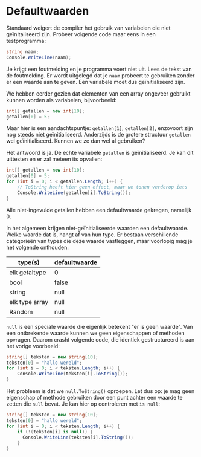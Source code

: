 # Defaultwaarden

Standaard weigert de compiler het gebruik van variabelen die niet geïnitaliseerd zijn. Probeer volgende code maar eens in een testprogramma:

```csharp
string naam;
Console.WriteLine(naam);
```

Je krijgt een foutmelding en je programma voert niet uit. Lees de tekst van de foutmelding. Er wordt uitgelegd dat je `naam` probeert te gebruiken zonder er een waarde aan te geven. Een variabele moet dus geïnitialiseerd zijn.

We hebben eerder gezien dat elementen van een array ongeveer gebruikt kunnen worden als variabelen, bijvoorbeeld:

```csharp
int[] getallen = new int[10];
getallen[0] = 5;
```

Maar hier is een aandachtspuntje: `getallen[1]`, `getallen[2]`, enzovoort zijn nog steeds niet geïnitialiseerd. Anderzijds is de grotere structuur `getallen` wel geïnitialiseerd. Kunnen we ze dan wel al gebruiken?

Het antwoord is ja. De echte variabele `getallen` is geïnitialiseerd. Je kan dit uittesten en er zal meteen its opvallen:

```csharp
int[] getallen = new int[10];
getallen[0] = 5;
for (int i = 0; i < getallen.Length; i++) {
	// ToString heeft hier geen effect, maar we tonen verderop iets
	Console.WriteLine(getallen[i].ToString());
}
```

Alle niet-ingevulde getallen hebben een defaultwaarde gekregen, namelijk 0.

In het algemeen krijgen niet-geïnitialiseerde waarden een defaultwaarde. Welke waarde dat is, hangt af van hun type. Er bestaan verschillende categorieën van types die deze waarde vastleggen, maar voorlopig mag je het volgende onthouden:

| type(s)        | defaultwaarde |
| -------------- | ------------- |
| elk getaltype  | 0             |
| bool           | false         |
| string         | null          |
| elk type array | null          |
| Random         | null          |

`null` is een speciale waarde die eigenlijk betekent "er is geen waarde". Van een ontbrekende waarde kunnen we geen eigenschappen of methoden opvragen. Daarom crasht volgende code, die identiek gestructureerd is aan het vorige voorbeeld:

```csharp
string[] teksten = new string[10];
teksten[0] = "hallo wereld";
for (int i = 0; i < teksten.Length; i++) {
	Console.WriteLine(teksten[i].ToString());
}
```

Het probleem is dat we `null.ToString()` oproepen. Let dus op: je mag geen eigenschap of methode gebruiken door een punt achter een waarde te zetten die `null` bevat. Je kan hier op controleren met `is null`:

```csharp
string[] teksten = new string[10];
teksten[0] = "hallo wereld";
for (int i = 0; i < teksten.Length; i++) {
	if (!(teksten[i] is null)) {
	  Console.WriteLine(teksten[i].ToString());
	}
}
```

